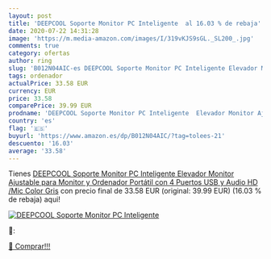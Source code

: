 ```yaml
---
layout: post
title: 'DEEPCOOL Soporte Monitor PC Inteligente  al 16.03 % de rebaja'
date: 2020-07-22 14:31:28
image: 'https://m.media-amazon.com/images/I/319vKJS9sGL._SL200_.jpg'
comments: true
category: ofertas
author: ring
slug: 'B012N04AIC-es DEEPCOOL Soporte Monitor PC Inteligente Elevador Monitor...'
tags: ordenador
actualPrice: 33.58 EUR
currency: EUR
price: 33.58
comparePrice: 39.99 EUR
prodname: 'DEEPCOOL Soporte Monitor PC Inteligente  Elevador Monitor Ajustable para Monitor y Ordenador Portátil con 4 Puertos USB y Audio HD /Mic  Color Gris'
country: 'es'
flag: '🇪🇸'
buyurl: 'https://www.amazon.es/dp/B012N04AIC/?tag=tolees-21'
descuento: '16.03'
average: '33.58'
---
```


Tienes [DEEPCOOL Soporte Monitor PC Inteligente  Elevador Monitor Ajustable para Monitor y Ordenador Portátil con 4 Puertos USB y Audio HD /Mic  Color Gris](https://www.amazon.es/dp/B012N04AIC/?tag=tolees-21) con precio final de  33.58 EUR (original: 39.99 EUR) (16.03 %  de rebaja) aqui!

[![DEEPCOOL Soporte Monitor PC Inteligente ](https://m.media-amazon.com/images/I/319vKJS9sGL._SL200_.jpg)](https://www.amazon.es/dp/B012N04AIC/?tag=tolees-21)

🔎:


[🛒 Comprar!!!](https://www.amazon.es/dp/B012N04AIC/?tag=tolees-21)
